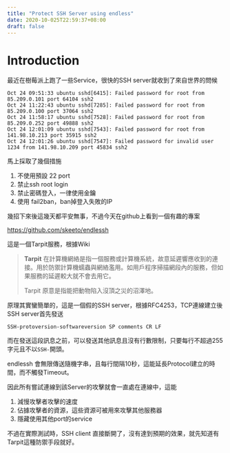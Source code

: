 ```yaml
---
title: "Protect SSH Server using endless"
date: 2020-10-025T22:59:37+08:00
draft: false
---
```


# Introduction

最近在樹莓派上跑了一些Service，很快的SSH server就收到了來自世界的問候

```
Oct 24 09:51:33 ubuntu sshd[6415]: Failed password for root from 85.209.0.101 port 64104 ssh2
Oct 24 11:22:43 ubuntu sshd[7285]: Failed password for root from 85.209.0.100 port 37064 ssh2
Oct 24 11:58:17 ubuntu sshd[7528]: Failed password for root from 85.209.0.252 port 49888 ssh2
Oct 24 12:01:09 ubuntu sshd[7543]: Failed password for root from 141.98.10.213 port 35915 ssh2
Oct 24 12:01:26 ubuntu sshd[7547]: Failed password for invalid user 1234 from 141.98.10.209 port 45834 ssh2
```

馬上採取了幾個措施

1. 不使用預設 22 port
2. 禁止ssh root login
3. 禁止密碼登入，一律使用金鑰
4. 使用 fail2ban，ban掉登入失敗的IP

幾招下來後這幾天都平安無事，不過今天在github上看到一個有趣的專案

https://github.com/skeeto/endlessh

這是一個Tarpit服務，根據Wiki

> **Tarpit** 在計算機網絡是指一個服務或計算機系統，故意延遲響應收到的連接。用於防禦計算機蠕蟲與網絡濫用。如用戶程序掃描網段內的服務，但如果服務的延遲較大就不會去用它。
>
> Tarpit 原意是指能把動物陷入沒頂之災的沼澤地。

原理其實蠻簡單的，這是一個假的SSH server，根據RFC4253，TCP連線建立後SSH server首先發送

````
SSH-protoversion-softwareversion SP comments CR LF
````

而在發送這段訊息之前，可以發送其他訊息且沒有行數限制，只要每行不超過255字元且不以`SSH-`開頭。

endlessh 會無限傳送隨機字串，且每行間隔10秒，這能延長Protocol建立的時間，而不觸發Timeout。

因此所有嘗試連線到該Server的攻擊就會一直處在連線中，這能

1. 減慢攻擊者攻擊的速度
2. 佔據攻擊者的資源，這些資源可被用來攻擊其他服務器
3. 隱藏使用其他port的service

不過在實際測試時，SSH client 直接斷開了，沒有達到預期的效果，就先知道有Tarpit這種防禦手段就好。